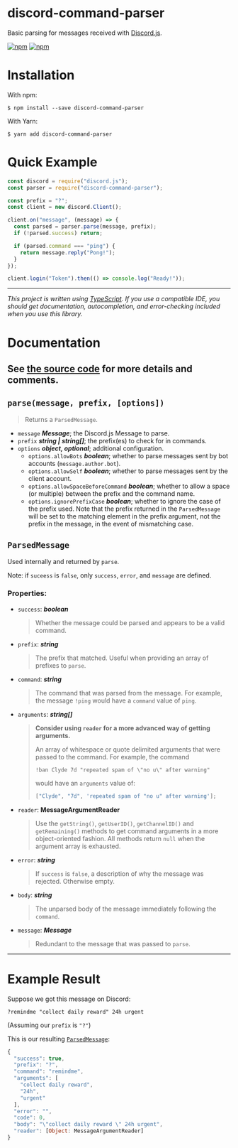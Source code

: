 # discord-command-parser

Basic parsing for messages received with [Discord.js](https://github.com/discordjs/discord.js).

[![npm](https://img.shields.io/npm/dt/discord-command-parser.svg?style=for-the-badge)](https://npmjs.com/package/discord-command-parser)
[![npm](https://img.shields.io/npm/v/discord-command-parser.svg?style=for-the-badge)](https://npmjs.com/package/discord-command-parser)

# Installation

With npm:

```shell
$ npm install --save discord-command-parser
```

With Yarn:

```shell
$ yarn add discord-command-parser
```

# Quick Example

```js
const discord = require("discord.js");
const parser = require("discord-command-parser");

const prefix = "?";
const client = new discord.Client();

client.on("message", (message) => {
  const parsed = parser.parse(message, prefix);
  if (!parsed.success) return;

  if (parsed.command === "ping") {
    return message.reply("Pong!");
  }
});

client.login("Token").then(() => console.log("Ready!"));
```

---

_This project is written using [TypeScript](http://typescriptlang.org/). If you use a compatible
IDE, you should get documentation, autocompletion, and error-checking included when you use this
library._

# Documentation

## **See [the source code](src/index.ts) for more details and comments.**

## `parse(message, prefix, [options])`

> Returns a `ParsedMessage`.

- `message` **_Message_**; the Discord.js Message to parse.
- `prefix` **_string | string[]_**; the prefix(es) to check for in commands.
- `options` **_object, optional_**; additional configuration.
  - `options.allowBots` **_boolean_**; whether to parse messages sent by bot accounts (`message.author.bot`).
  - `options.allowSelf` **_boolean_**; whether to parse messages sent by the client account.
  - `options.allowSpaceBeforeCommand` **_boolean_**; whether to allow a space (or multiple) between the prefix and the command name.
  - `options.ignorePrefixCase` **_boolean_**; whether to ignore the case of the prefix used. Note that the prefix returned in the `ParsedMessage` will be set to the matching element in the prefix argument, not the prefix in the message, in the event of mismatching case.

## `ParsedMessage`

Used internally and returned by `parse`.

Note: if `suceess` is `false`, only `success`, `error`, and `message` are defined.

### Properties:

- `success`: **_boolean_**
  > Whether the message could be parsed and appears to be a valid command.
- `prefix`: **_string_**
  > The prefix that matched. Useful when providing an array of prefixes to `parse`.
- `command`: **_string_**
  > The command that was parsed from the message. For example, the message `!ping` would have a `command` value of `ping`.
- `arguments`: **_string[]_**
  > **Consider using `reader` for a more advanced way of getting arguments.**
  >
  > An array of whitespace or quote delimited arguments that were passed to the command. For example, the command
  >
  > ```
  > !ban Clyde 7d "repeated spam of \"no u\" after warning"
  > ```
  >
  > would have an `arguments` value of:
  >
  > ```js
  > ["Clyde", "7d", 'repeated spam of "no u" after warning'];
  > ```
- `reader`: **MessageArgumentReader**
  > Use the `getString()`, `getUserID()`, `getChannelID()` and `getRemaining()`
  > methods to get command arguments in a more object-oriented fashion. All
  > methods return `null` when the argument array is exhausted.
- `error`: **_string_**
  > If `success` is `false`, a description of why the message was rejected. Otherwise empty.
- `body`: **_string_**
  > The unparsed body of the message immediately following the `command`.
- `message`: **_Message_**
  > Redundant to the message that was passed to `parse`.

---

# Example Result

Suppose we got this message on Discord:

```
?remindme "collect daily reward" 24h urgent
```

(Assuming our `prefix` is `"?"`)

This is our resulting <a href="#ParsedMessage">`ParsedMessage`</a>:

```js
{
  "success": true,
  "prefix": "?",
  "command": "remindme",
  "arguments": [
    "collect daily reward",
    "24h",
    "urgent"
  ],
  "error": "",
  "code": 0,
  "body": "\"collect daily reward \" 24h urgent",
  "reader": [Object: MessageArgumentReader]
}
```
